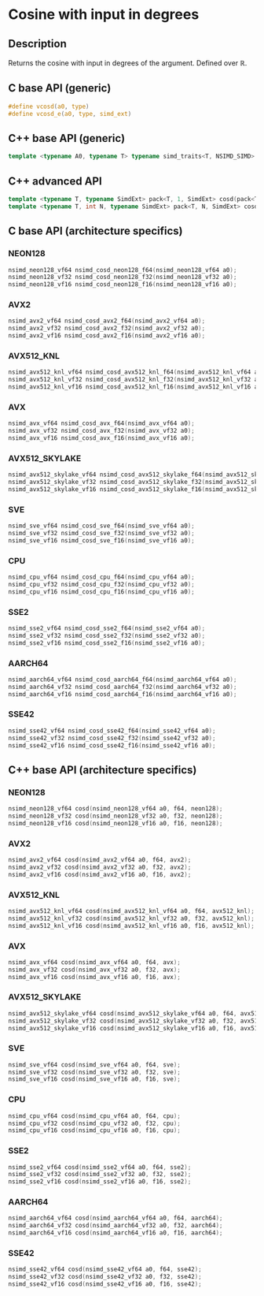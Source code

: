 <!--

Copyright (c) 2019 Agenium Scale

Permission is hereby granted, free of charge, to any person obtaining a copy
of this software and associated documentation files (the "Software"), to deal
in the Software without restriction, including without limitation the rights
to use, copy, modify, merge, publish, distribute, sublicense, and/or sell
copies of the Software, and to permit persons to whom the Software is
furnished to do so, subject to the following conditions:

The above copyright notice and this permission notice shall be included in all
copies or substantial portions of the Software.

THE SOFTWARE IS PROVIDED "AS IS", WITHOUT WARRANTY OF ANY KIND, EXPRESS OR
IMPLIED, INCLUDING BUT NOT LIMITED TO THE WARRANTIES OF MERCHANTABILITY,
FITNESS FOR A PARTICULAR PURPOSE AND NONINFRINGEMENT. IN NO EVENT SHALL THE
AUTHORS OR COPYRIGHT HOLDERS BE LIABLE FOR ANY CLAIM, DAMAGES OR OTHER
LIABILITY, WHETHER IN AN ACTION OF CONTRACT, TORT OR OTHERWISE, ARISING FROM,
OUT OF OR IN CONNECTION WITH THE SOFTWARE OR THE USE OR OTHER DEALINGS IN THE
SOFTWARE.

-->

# Cosine with input in degrees

## Description

Returns the cosine with input in degrees of the argument. Defined over $ℝ$.

## C base API (generic)

```c
#define vcosd(a0, type)
#define vcosd_e(a0, type, simd_ext)
```

## C++ base API (generic)

```c++
template <typename A0, typename T> typename simd_traits<T, NSIMD_SIMD>::simd_vector cosd(A0 a0, T);
```

## C++ advanced API

```c++
template <typename T, typename SimdExt> pack<T, 1, SimdExt> cosd(pack<T, 1, SimdExt> const& a0);
template <typename T, int N, typename SimdExt> pack<T, N, SimdExt> cosd(pack<T, N, SimdExt> const& a0);
```

## C base API (architecture specifics)

### NEON128

```c
nsimd_neon128_vf64 nsimd_cosd_neon128_f64(nsimd_neon128_vf64 a0);
nsimd_neon128_vf32 nsimd_cosd_neon128_f32(nsimd_neon128_vf32 a0);
nsimd_neon128_vf16 nsimd_cosd_neon128_f16(nsimd_neon128_vf16 a0);
```

### AVX2

```c
nsimd_avx2_vf64 nsimd_cosd_avx2_f64(nsimd_avx2_vf64 a0);
nsimd_avx2_vf32 nsimd_cosd_avx2_f32(nsimd_avx2_vf32 a0);
nsimd_avx2_vf16 nsimd_cosd_avx2_f16(nsimd_avx2_vf16 a0);
```

### AVX512_KNL

```c
nsimd_avx512_knl_vf64 nsimd_cosd_avx512_knl_f64(nsimd_avx512_knl_vf64 a0);
nsimd_avx512_knl_vf32 nsimd_cosd_avx512_knl_f32(nsimd_avx512_knl_vf32 a0);
nsimd_avx512_knl_vf16 nsimd_cosd_avx512_knl_f16(nsimd_avx512_knl_vf16 a0);
```

### AVX

```c
nsimd_avx_vf64 nsimd_cosd_avx_f64(nsimd_avx_vf64 a0);
nsimd_avx_vf32 nsimd_cosd_avx_f32(nsimd_avx_vf32 a0);
nsimd_avx_vf16 nsimd_cosd_avx_f16(nsimd_avx_vf16 a0);
```

### AVX512_SKYLAKE

```c
nsimd_avx512_skylake_vf64 nsimd_cosd_avx512_skylake_f64(nsimd_avx512_skylake_vf64 a0);
nsimd_avx512_skylake_vf32 nsimd_cosd_avx512_skylake_f32(nsimd_avx512_skylake_vf32 a0);
nsimd_avx512_skylake_vf16 nsimd_cosd_avx512_skylake_f16(nsimd_avx512_skylake_vf16 a0);
```

### SVE

```c
nsimd_sve_vf64 nsimd_cosd_sve_f64(nsimd_sve_vf64 a0);
nsimd_sve_vf32 nsimd_cosd_sve_f32(nsimd_sve_vf32 a0);
nsimd_sve_vf16 nsimd_cosd_sve_f16(nsimd_sve_vf16 a0);
```

### CPU

```c
nsimd_cpu_vf64 nsimd_cosd_cpu_f64(nsimd_cpu_vf64 a0);
nsimd_cpu_vf32 nsimd_cosd_cpu_f32(nsimd_cpu_vf32 a0);
nsimd_cpu_vf16 nsimd_cosd_cpu_f16(nsimd_cpu_vf16 a0);
```

### SSE2

```c
nsimd_sse2_vf64 nsimd_cosd_sse2_f64(nsimd_sse2_vf64 a0);
nsimd_sse2_vf32 nsimd_cosd_sse2_f32(nsimd_sse2_vf32 a0);
nsimd_sse2_vf16 nsimd_cosd_sse2_f16(nsimd_sse2_vf16 a0);
```

### AARCH64

```c
nsimd_aarch64_vf64 nsimd_cosd_aarch64_f64(nsimd_aarch64_vf64 a0);
nsimd_aarch64_vf32 nsimd_cosd_aarch64_f32(nsimd_aarch64_vf32 a0);
nsimd_aarch64_vf16 nsimd_cosd_aarch64_f16(nsimd_aarch64_vf16 a0);
```

### SSE42

```c
nsimd_sse42_vf64 nsimd_cosd_sse42_f64(nsimd_sse42_vf64 a0);
nsimd_sse42_vf32 nsimd_cosd_sse42_f32(nsimd_sse42_vf32 a0);
nsimd_sse42_vf16 nsimd_cosd_sse42_f16(nsimd_sse42_vf16 a0);
```

## C++ base API (architecture specifics)

### NEON128

```c
nsimd_neon128_vf64 cosd(nsimd_neon128_vf64 a0, f64, neon128);
nsimd_neon128_vf32 cosd(nsimd_neon128_vf32 a0, f32, neon128);
nsimd_neon128_vf16 cosd(nsimd_neon128_vf16 a0, f16, neon128);
```

### AVX2

```c
nsimd_avx2_vf64 cosd(nsimd_avx2_vf64 a0, f64, avx2);
nsimd_avx2_vf32 cosd(nsimd_avx2_vf32 a0, f32, avx2);
nsimd_avx2_vf16 cosd(nsimd_avx2_vf16 a0, f16, avx2);
```

### AVX512_KNL

```c
nsimd_avx512_knl_vf64 cosd(nsimd_avx512_knl_vf64 a0, f64, avx512_knl);
nsimd_avx512_knl_vf32 cosd(nsimd_avx512_knl_vf32 a0, f32, avx512_knl);
nsimd_avx512_knl_vf16 cosd(nsimd_avx512_knl_vf16 a0, f16, avx512_knl);
```

### AVX

```c
nsimd_avx_vf64 cosd(nsimd_avx_vf64 a0, f64, avx);
nsimd_avx_vf32 cosd(nsimd_avx_vf32 a0, f32, avx);
nsimd_avx_vf16 cosd(nsimd_avx_vf16 a0, f16, avx);
```

### AVX512_SKYLAKE

```c
nsimd_avx512_skylake_vf64 cosd(nsimd_avx512_skylake_vf64 a0, f64, avx512_skylake);
nsimd_avx512_skylake_vf32 cosd(nsimd_avx512_skylake_vf32 a0, f32, avx512_skylake);
nsimd_avx512_skylake_vf16 cosd(nsimd_avx512_skylake_vf16 a0, f16, avx512_skylake);
```

### SVE

```c
nsimd_sve_vf64 cosd(nsimd_sve_vf64 a0, f64, sve);
nsimd_sve_vf32 cosd(nsimd_sve_vf32 a0, f32, sve);
nsimd_sve_vf16 cosd(nsimd_sve_vf16 a0, f16, sve);
```

### CPU

```c
nsimd_cpu_vf64 cosd(nsimd_cpu_vf64 a0, f64, cpu);
nsimd_cpu_vf32 cosd(nsimd_cpu_vf32 a0, f32, cpu);
nsimd_cpu_vf16 cosd(nsimd_cpu_vf16 a0, f16, cpu);
```

### SSE2

```c
nsimd_sse2_vf64 cosd(nsimd_sse2_vf64 a0, f64, sse2);
nsimd_sse2_vf32 cosd(nsimd_sse2_vf32 a0, f32, sse2);
nsimd_sse2_vf16 cosd(nsimd_sse2_vf16 a0, f16, sse2);
```

### AARCH64

```c
nsimd_aarch64_vf64 cosd(nsimd_aarch64_vf64 a0, f64, aarch64);
nsimd_aarch64_vf32 cosd(nsimd_aarch64_vf32 a0, f32, aarch64);
nsimd_aarch64_vf16 cosd(nsimd_aarch64_vf16 a0, f16, aarch64);
```

### SSE42

```c
nsimd_sse42_vf64 cosd(nsimd_sse42_vf64 a0, f64, sse42);
nsimd_sse42_vf32 cosd(nsimd_sse42_vf32 a0, f32, sse42);
nsimd_sse42_vf16 cosd(nsimd_sse42_vf16 a0, f16, sse42);
```